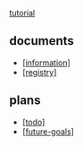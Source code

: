 
[tutorial](https://obsidian.rocks/getting-started-with-obsidian-a-beginners-guide/)
## documents
- [[information]](https://github.com/axherrera/the-publics-library/blob/d8e16f8b0f3c654090440f1cd800e67a4387f3a0/documents/information.md)
- [[registry]](https://github.com/axherrera/the-publics-library/blob/d8e16f8b0f3c654090440f1cd800e67a4387f3a0/documents/registry.md)

## plans
- [[todo]](https://github.com/axherrera/the-publics-library/blob/d8e16f8b0f3c654090440f1cd800e67a4387f3a0/plans/todo.md)
- [[future-goals]](https://github.com/axherrera/the-publics-library/blob/d8e16f8b0f3c654090440f1cd800e67a4387f3a0/plans/future-goals.md)
